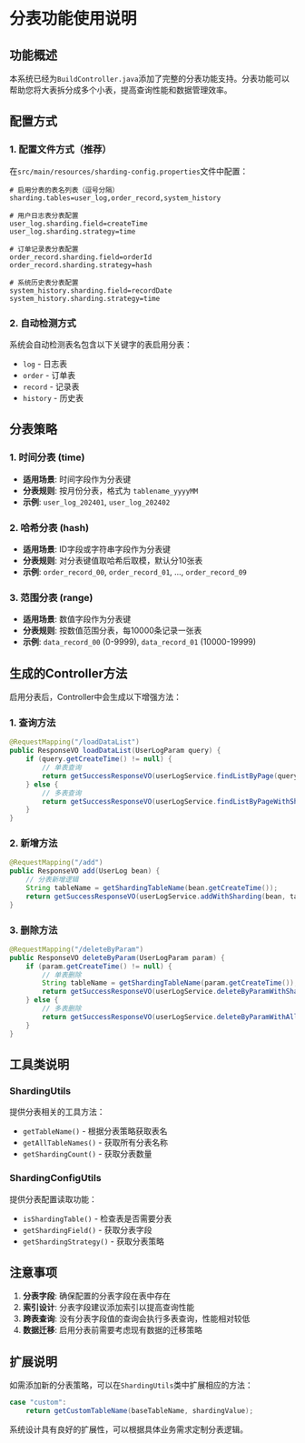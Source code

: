 # 分表功能使用说明

## 功能概述
本系统已经为`BuildController.java`添加了完整的分表功能支持。分表功能可以帮助您将大表拆分成多个小表，提高查询性能和数据管理效率。

## 配置方式

### 1. 配置文件方式（推荐）
在`src/main/resources/sharding-config.properties`文件中配置：

```properties
# 启用分表的表名列表（逗号分隔）
sharding.tables=user_log,order_record,system_history

# 用户日志表分表配置
user_log.sharding.field=createTime
user_log.sharding.strategy=time

# 订单记录表分表配置  
order_record.sharding.field=orderId
order_record.sharding.strategy=hash

# 系统历史表分表配置
system_history.sharding.field=recordDate
system_history.sharding.strategy=time
```

### 2. 自动检测方式
系统会自动检测表名包含以下关键字的表启用分表：
- `log` - 日志表
- `order` - 订单表  
- `record` - 记录表
- `history` - 历史表

## 分表策略

### 1. 时间分表 (time)
- **适用场景**: 时间字段作为分表键
- **分表规则**: 按月份分表，格式为 `tablename_yyyyMM`
- **示例**: `user_log_202401`, `user_log_202402`

### 2. 哈希分表 (hash) 
- **适用场景**: ID字段或字符串字段作为分表键
- **分表规则**: 对分表键值取哈希后取模，默认分10张表
- **示例**: `order_record_00`, `order_record_01`, ..., `order_record_09`

### 3. 范围分表 (range)
- **适用场景**: 数值字段作为分表键
- **分表规则**: 按数值范围分表，每10000条记录一张表
- **示例**: `data_record_00` (0-9999), `data_record_01` (10000-19999)

## 生成的Controller方法

启用分表后，Controller中会生成以下增强方法：

### 1. 查询方法
```java
@RequestMapping("/loadDataList")
public ResponseVO loadDataList(UserLogParam query) {
    if (query.getCreateTime() != null) {
        // 单表查询
        return getSuccessResponseVO(userLogService.findListByPage(query));
    } else {
        // 多表查询
        return getSuccessResponseVO(userLogService.findListByPageWithSharding(query));
    }
}
```

### 2. 新增方法
```java
@RequestMapping("/add")
public ResponseVO add(UserLog bean) {
    // 分表新增逻辑
    String tableName = getShardingTableName(bean.getCreateTime());
    return getSuccessResponseVO(userLogService.addWithSharding(bean, tableName));
}
```

### 3. 删除方法
```java
@RequestMapping("/deleteByParam")
public ResponseVO deleteByParam(UserLogParam param) {
    if (param.getCreateTime() != null) {
        // 单表删除
        String tableName = getShardingTableName(param.getCreateTime());
        return getSuccessResponseVO(userLogService.deleteByParamWithSharding(param, tableName));
    } else {
        // 多表删除
        return getSuccessResponseVO(userLogService.deleteByParamWithAllSharding(param));
    }
}
```

## 工具类说明

### ShardingUtils
提供分表相关的工具方法：
- `getTableName()` - 根据分表策略获取表名
- `getAllTableNames()` - 获取所有分表名称
- `getShardingCount()` - 获取分表数量

### ShardingConfigUtils  
提供分表配置读取功能：
- `isShardingTable()` - 检查表是否需要分表
- `getShardingField()` - 获取分表字段
- `getShardingStrategy()` - 获取分表策略

## 注意事项

1. **分表字段**: 确保配置的分表字段在表中存在
2. **索引设计**: 分表字段建议添加索引以提高查询性能
3. **跨表查询**: 没有分表字段值的查询会执行多表查询，性能相对较低
4. **数据迁移**: 启用分表前需要考虑现有数据的迁移策略

## 扩展说明

如需添加新的分表策略，可以在`ShardingUtils`类中扩展相应的方法：

```java
case "custom":
    return getCustomTableName(baseTableName, shardingValue);
```

系统设计具有良好的扩展性，可以根据具体业务需求定制分表逻辑。
